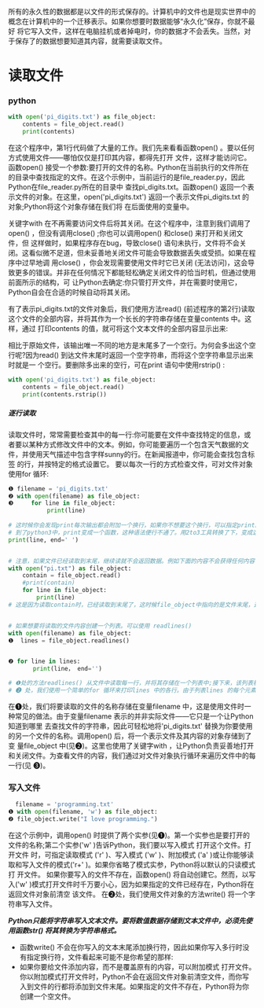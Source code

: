 所有的永久性的数据都是以文件的形式保存的。计算机中的文件也是现实世界中的概念在计算机中的一个迁移表示。如果你想要时数据能够“永久化”保存，你就不最好
将它写入文件，这样在电脑挂机或者掉电时，你的数据才不会丢失。当然，对于保存了的数据想要知道其内容，就需要读取文件。


# 读取文件

### python
```python
with open('pi_digits.txt') as file_object:
    contents = file_object.read()
    print(contents)
```
在这个程序中，第1行代码做了大量的工作。我们先来看看函数open() 。要以任何方式使用文件——哪怕仅仅是打印其内容，都得先打开 文件，这样才能访问它。函数open() 接受一个参数:要打开的文件的名称。Python在当前执行的文件所在的目录中查找指定的文件。在这个示例中，当前运行的是file_reader.py，因此Python在file_reader.py所在的目录中 查找pi_digits.txt。函数open() 返回一个表示文件的对象。在这里，open('pi_digits.txt') 返回一个表示文件pi_digits.txt 的对象;Python将这个对象存储在我们将 在后面使用的变量中。

关键字with 在不再需要访问文件后将其关闭。在这个程序中，注意到我们调用了open() ，但没有调用close() ;你也可以调用open() 和close() 来打开和关闭文件，但 这样做时，如果程序存在bug，导致close() 语句未执行，文件将不会关闭。这看似微不足道，但未妥善地关闭文件可能会导致数据丢失或受损。如果在程序中过早地调 用close() ，你会发现需要使用文件时它已关闭 (无法访问)，这会导致更多的错误。并非在任何情况下都能轻松确定关闭文件的恰当时机，但通过使用前面所示的结构，可 让Python去确定:你只管打开文件，并在需要时使用它，Python自会在合适的时候自动将其关闭。

有了表示pi_digits.txt的文件对象后，我们使用方法read() (前述程序的第2行)读取这个文件的全部内容，并将其作为一个长长的字符串存储在变量contents 中。这样，通过 打印contents 的值，就可将这个文本文件的全部内容显示出来:

相比于原始文件，该输出唯一不同的地方是末尾多了一个空行。为何会多出这个空行呢?因为read() 到达文件末尾时返回一个空字符串，而将这个空字符串显示出来时就是一 个空行。要删除多出来的空行，可在print 语句中使用rstrip() :
```python
with open('pi_digits.txt') as file_object:
    contents = file_object.read()
    print(contents.rstrip())
```

##### 逐行读取
读取文件时，常常需要检查其中的每一行:你可能要在文件中查找特定的信息，或者要以某种方式修改文件中的文本。例如，你可能要遍历一个包含天气数据的文件，并使用天气描述中包含字样sunny的行。在新闻报道中，你可能会查找包含标签<headline> 的行，并按特定的格式设置它。 要以每次一行的方式检查文件，可对文件对象使用for 循环:

```python
❶ filename = 'pi_digits.txt'
❷ with open(filename) as file_object:
❸     for line in file_object:
           print(line)
           
# 这时候你会发现print每次输出都会附加一个换行，如果你不想要这个换行，可以指定print的结束为空字符串
# 到了python3中，print变成一个函数，这种语法便行不通了。用2to3工具转换了下，变成这样了：
print(line, end=' ')


# 注意，如果文件已经读取到末尾，继续读就不会返回数据。例如下面的内容不会获得任何内容
with open("pi.txt") as file_object:
    contain = file_object.read()
    #print(contain)
    for line in file_object:
        print(line)
# 这是因为读取contain时，已经读取到末尾了，这时候file_object中指向的是文件末尾，这时候继续读取，就读不到内容了


# 如果想要将读取的文件内容创建一个列表。可以使用 readlines()
with open(filename) as file_object:
❶  lines = file_object.readlines()


❷ for line in lines:
       print(line， end='')

# ❶处的方法readlines() 从文件中读取每一行，并将其存储在一个列表中;接下来，该列表被存储到变量lines 中;在with 代码块外，我们依然可以使用这个变量。在
# ❷ 处，我们使用一个简单的for 循环来打印lines 中的各行。由于列表lines 的每个元素都对应于文件中的一行，因此输出与文件内容完全一致。    
```
在❶处，我们将要读取的文件的名称存储在变量filename 中，这是使用文件时一种常见的做法。由于变量filename 表示的并非实际文件——它只是一个让Python知道到哪里 去查找文件的字符串，因此可轻松地将'pi_digits.txt' 替换为你要使用的另一个文件的名称。调用open() 后，将一个表示文件及其内容的对象存储到了变 量file_object 中(见❷)。这里也使用了关键字with ，让Python负责妥善地打开和关闭文件。为查看文件的内容，我们通过对文件对象执行循环来遍历文件中的每一行(见 ❸)。


### 写入文件

```python
  filename = 'programming.txt'
❶ with open(filename, 'w') as file_object:
❷ file_object.write("I love programming.")
```

在这个示例中，调用open() 时提供了两个实参(见❶)。第一个实参也是要打开的文件的名称;第二个实参('w' )告诉Python，我们要以写入模式 打开这个文件。打开文件 时，可指定读取模式 ('r' )、写入模式 ('w' )、附加模式 ('a' )或让你能够读取和写入文件的模式('r+' )。如果你省略了模式实参，Python将以默认的只读模式打 开文件。
如果你要写入的文件不存在，函数open() 将自动创建它。然而，以写入('w' )模式打开文件时千万要小心，因为如果指定的文件已经存在，Python将在返回文件对象前清空 该文件。
在❷处，我们使用文件对象的方法write() 将一个字符串写入文件。

***Python只能将字符串写入文本文件。要将数值数据存储到文本文件中，必须先使用函数str() 将其转换为字符串格式。***

- 函数write() 不会在你写入的文本末尾添加换行符，因此如果你写入多行时没有指定换行符，文件看起来可能不是你希望的那样:
- 如果你要给文件添加内容，而不是覆盖原有的内容，可以附加模式 打开文件。你以附加模式打开文件时，Python不会在返回文件对象前清空文件，而你写入到文件的行都将添加到文件末尾。如果指定的文件不存在，Python将为你创建一个空文件。
